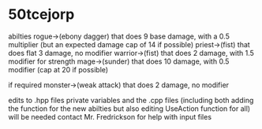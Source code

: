 # 50tcejorp

abilties
rogue->(ebony dagger) that does 9 base damage, with a 0.5 multiplier (but an expected damage cap of 14 if possible)
priest->(fist) that does flat 3 damage, no modifier
warrior->(fist) that does 2 damage, with 1.5 modifier for strength
mage->(sunder) that does 10 damage, with 0.5 modifier (cap at 20 if possible)

if required
monster->(weak attack) that does 2 damage, no modifier

edits to .hpp files private variables and the .cpp files (including both adding the function for the new abilties but also editing UseAction function for all) will be needed
contact Mr. Fredrickson for help with input files